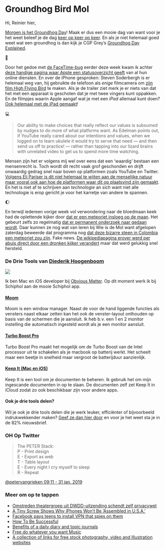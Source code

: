 # Groundhog Bird Mol

Hi, Reinier hier,

[Morgen is het Groundhog Day](https://www.youtube.com/watch?v=tSVeDx9fk60)! Maak er dus een mooie dag van want voor je het weet beleef je de dag [keer op keer op keer](https://www.youtube.com/watch?v=d707llSRbXU). En als je niet helemaal goed weet wat een groundhog is dan kijk je CGP Grey’s [Groundhog Day Explained](https://www.youtube.com/watch?v=7-Nl4JFDLOU&feature=share).

🍎

Door het gedoe met [de FaceTime-bug](https://www.macstories.net/linked/major-facetime-bug-allows-any-caller-access-to-your-iphones-microphone-feed-potentially-your-camera/) eerder deze week kwam ik achter [deze handige pagina waar Apple een statusoverzicht geeft](https://www.apple.com/support/systemstatus/) van al hun online diensten. En over de iPhone gesproken: Steven Soderbergh is er helemaal weg van, hij gebruikte de telefoon als _enige_ filmcamera om [zijn film High Flying Bird](https://www.cinema5d.com/shot-on-iphone-for-netflix-soderberghs-latest-film-high-flying-bird/) te maken. Als je de trailer ziet merk je er niets van dat het met een apparaat is geschoten dat je met twee vingers kunt oppakken. En de filmpjes waarin Apple aangaf wat je met een _iPad_ allemaal kunt doen? [Ook helemaal met de iPad gemaakt](https://www.youtube.com/watch?v=I3iVR3qWE3s)!

💻

> Our ability to make choices that really reflect our values is subsumed by nudges to do more of what platforms want. As Edelman points out, if YouTube really cared about our intentions and values, when we logged on to learn ukulele it would try to serve that need — and then send us off to practice! — rather than tapping into our lizard brains with unrelated video to get us to spend more time watching.

Mensen zijn het er volgens mij wel over eens dat een ‘waardig’ bestaan een mensenrecht is. Toch wordt dit recht vaak grof geschonden en drijft onwaardig gedrag snel naar boven op platformen zoals YouTube en Twitter. [Volgens Eli Pariser is dit niet helemaal te wijten aan de menselijke natuur maar vooral ook aan hoe de platformen waar dit op plaatsvind zijn gemaakt](http://time.com/5505431/internet-feel-awful-dignity/). En het is niet af te schrijven aan _technologie_ an sich want niet alle technologie is erop gericht je voor het karretje van andere te spannen.

🌔

En terwijl iedereen vorige week vol verwondering naar de bloedmaan keek had de oplettende kijker door [dat er een meteoriet insloeg op de maan](https://www.newscientist.com/article/2191526-a-meteorite-hit-the-moon-during-yesterdays-total-lunar-eclipse/). Het gebeurt zelfs zo regelmatig [dat er permanent onderzoek naar gedaan wordt](https://youtu.be/Smp7TqccTpY). Daar kunnen ze nog wat van leren bij Wie is de Mol want afgelopen zaterdag beweerde dat programma nog [dat deze bizarre steen in Colombia een meteoriet zou zijn](http://chasingadventure.ca/standing-on-top-of-a-meteorite-guatape-colombia/). Fake news. [De wikipediapagina erover werd per abuis direct door een dronken kijker verandert](https://nl.wikipedia.org/w/index.php?title=El_Pe%C3%B1%C3%B3n_de_Guatap%C3%A9&diff=53080042&oldid=53079804) maar dat werd gelukkig snel hersteld.

### De Drie Tools van [Diederik Hoogenboom](https://mastodon.social/@diederik)

![](https://sinds82.nl/images/diederik-hoogenboom.jpg)

Ik ben Mac en iOS developer bij [Obvious Matter](https://www.obviousmatter.com). Op dit moment werk ik bij Schiphol aan de mooie Schiphol app.

#### [Moom](https://manytricks.com/moom/)

Moom is een window manager. Naast de voor de hand liggende functies als vensters naast elkaar zetten kan het ook de venster-layout onthouden op basis van de schermen die je aansluit. Ik heb b.v. een 1 en 2 monitor instelling die automatisch ingesteld wordt als je een monitor aansluit.

#### [Turbo Boost Pro](http://tbswitcher.rugarciap.com)

Turbo Boost Pro maakt het mogelijk om de Turbo Boost van de Intel processor uit te schakelen als je macbook op batterij werkt. Het scheelt maar een beetje in snelheid maar vergroot de batterijduur aanzienlijk.

#### [Keep It (Mac en iOS)](http://reinventedsoftware.com/keepit/)

Keep It is een tool om je documenten te beheren. Ik gebruik het om mijn ingescande documenten in op te slaan. De documenten zelf zet Keep It in iCloud zodat zo ook beschikbaar zijn voor andere apps.

#### Ook je drie tools delen?

Wil je ook je drie tools delen die je werk leuker, efficiënter of bijvoorbeeld indrukwekkender maken? [Geef ze dan hier door](https://goo.gl/forms/C5J2VoBlxJKR9Ikw2) en voor je het weet sta je in de 82% nieuwsbrief.

### OH Op Twitter

> The PETER Stack:    
> P - Print design    
> E - Export as web     
> T - Table layout    
> E - Every night I cry myself to sleep     
> R - Repeat    

[@petervangrieken 09:11 - 31 jan. 2019](https://twitter.com/petervangrieken/status/1090885196403142656)

### Meer om op te tappen

- [Omstreden theatergroep uit DWDD-uitzending schendt zelf privacywet](https://www.nu.nl/internet/5715591/omstreden-theatergroep-uit-dwdd-uitzending-schendt-zelf-privacywet.html?redirect=1)
- [A Tiny Screw Shows Why iPhones Won’t Be ‘Assembled in U.S.A.’](https://www.nytimes.com/2019/01/28/technology/iphones-apple-china-made.html)
- [Facebook pays teens to install VPN that spies on them](https://techcrunch.com/2019/01/29/facebook-project-atlas/)
- [How To Be Successful](http://blog.samaltman.com/how-to-be-successful)
- [Benefits of a daily diary and topic journals](https://sivers.org/dj)
- [Free do whatever you want Music](https://www.wowa.me/)
- [A collection of links for free stock photography, video and Illustration websites](https://github.com/neutraltone/awesome-stock-resources)